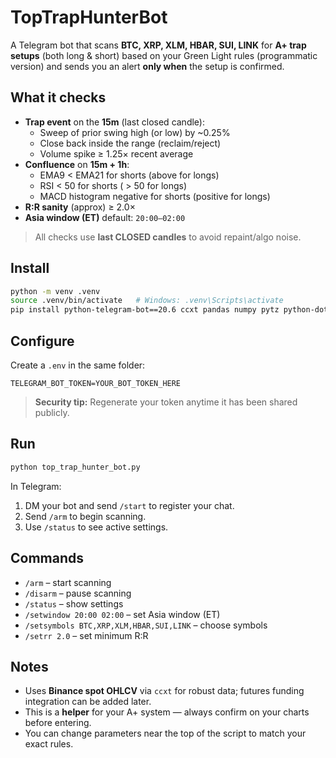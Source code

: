 # TopTrapHunterBot

A Telegram bot that scans **BTC, XRP, XLM, HBAR, SUI, LINK** for **A+ trap setups** (both long & short) based on your Green Light rules (programmatic version) and sends you an alert **only when** the setup is confirmed.

## What it checks
- **Trap event** on the **15m** (last closed candle):
  - Sweep of prior swing high (or low) by ~0.25%
  - Close back inside the range (reclaim/reject)
  - Volume spike ≥ 1.25× recent average
- **Confluence** on **15m + 1h**:
  - EMA9 < EMA21 for shorts (above for longs)
  - RSI < 50 for shorts ( > 50 for longs)
  - MACD histogram negative for shorts (positive for longs)
- **R:R sanity** (approx) ≥ 2.0×
- **Asia window (ET)** default: `20:00–02:00`

> All checks use **last CLOSED candles** to avoid repaint/algo noise.

## Install
```bash
python -m venv .venv
source .venv/bin/activate   # Windows: .venv\Scripts\activate
pip install python-telegram-bot==20.6 ccxt pandas numpy pytz python-dotenv
```

## Configure
Create a `.env` in the same folder:
```
TELEGRAM_BOT_TOKEN=YOUR_BOT_TOKEN_HERE
```

> **Security tip:** Regenerate your token anytime it has been shared publicly.

## Run
```bash
python top_trap_hunter_bot.py
```

In Telegram:
1. DM your bot and send `/start` to register your chat.
2. Send `/arm` to begin scanning.
3. Use `/status` to see active settings.

## Commands
- `/arm` – start scanning
- `/disarm` – pause scanning
- `/status` – show settings
- `/setwindow 20:00 02:00` – set Asia window (ET)
- `/setsymbols BTC,XRP,XLM,HBAR,SUI,LINK` – choose symbols
- `/setrr 2.0` – set minimum R:R

## Notes
- Uses **Binance spot OHLCV** via `ccxt` for robust data; futures funding integration can be added later.
- This is a **helper** for your A+ system — always confirm on your charts before entering.
- You can change parameters near the top of the script to match your exact rules.
